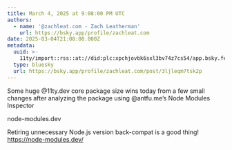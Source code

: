 ```yaml
---
title: March 4, 2025 at 9:08:00 PM UTC
authors:
  - name: '@zachleat.com - Zach Leatherman'
    url: https://bsky.app/profile/zachleat.com
date: 2025-03-04T21:08:00.000Z
metadata:
  uuid: >-
    11ty/import::rss::at://did:plc:xpchjovbk6sxl3bv74z7cs54/app.bsky.feed.post/3ljleqm7tsk2p
  type: bluesky
  url: https://bsky.app/profile/zachleat.com/post/3ljleqm7tsk2p
---
```

Some huge @11ty.dev core package size wins today from a few small changes after analyzing the package using @antfu.me’s Node Modules Inspector

node-modules.dev

Retiring unnecessary Node.js version back-compat is a good thing!
https://node-modules.dev/